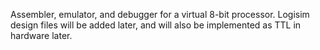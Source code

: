 Assembler, emulator, and debugger for a virtual 8-bit processor. Logisim design files will be added later, and will also be implemented as TTL in hardware later.
